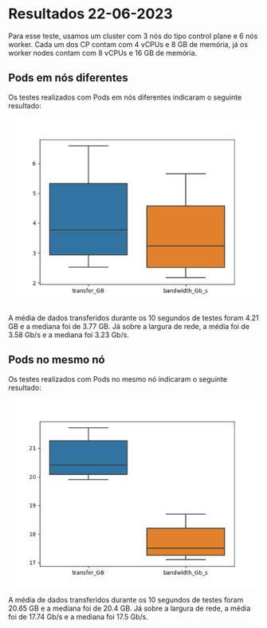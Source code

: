 # Resultados 22-06-2023

Para esse teste, usamos um cluster com 3 nós do tipo control plane e 6 nós worker. Cada um dos CP contam com 4 vCPUs e 8 GB de memória, já os worker nodes contam com 8 vCPUs e 16 GB de memória.

## Pods em nós diferentes

Os testes realizados com Pods em nós diferentes indicaram o seguinte resultado:

![different_boxplot](different.png)

A média de dados transferidos durante os 10 segundos de testes foram 4.21 GB e a mediana foi de 3.77 GB. Já sobre a largura de rede, a média foi de 3.58 Gb/s e a mediana foi 3.23 Gb/s.

## Pods no mesmo nó

Os testes realizados com Pods no mesmo nó indicaram o seguinte resultado:

![same_boxplot](same.png)

A média de dados transferidos durante os 10 segundos de testes foram 20.65 GB e a mediana foi de 20.4 GB. Já sobre a largura de rede, a média foi de 17.74 Gb/s e a mediana foi 17.5 Gb/s.